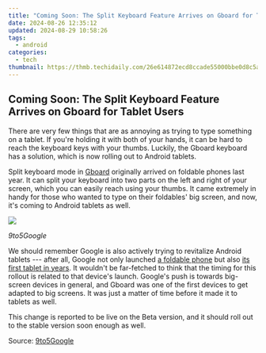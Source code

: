 ```yaml
---
title: "Coming Soon: The Split Keyboard Feature Arrives on Gboard for Tablet Users"
date: 2024-08-26 12:35:12
updated: 2024-08-29 10:58:26
tags:
  - android
categories:
  - tech
thumbnail: https://thmb.techidaily.com/26e614872ecd8ccade55000bbe0d8c5a49a0a5f94df04c327a143f8799409248.jpg
---
```


## Coming Soon: The Split Keyboard Feature Arrives on Gboard for Tablet Users

There are very few things that are as annoying as trying to type something on a tablet. If you're holding it with both of your hands, it can be hard to reach the keyboard keys with your thumbs. Luckily, the Gboard keyboard has a solution, which is now rolling out to Android tablets.

 Split keyboard mode in [Gboard](https://www.anrdoezrs.net/links/3607085/type/dlg/sid/UUhtgUeUpU201756/https://play.google.com/store/apps/details?id=com.google.android.inputmethod.latin) originally arrived on foldable phones last year. It can split your keyboard into two parts on the left and right of your screen, which you can easily reach using your thumbs. It came extremely in handy for those who wanted to type on their foldables' big screen, and now, it's coming to Android tablets as well.

![](https://static1.howtogeekimages.com/wordpress/wp-content/uploads/2023/05/Gboard-Split-Keyb-1.jpg) 

_9to5Google_

 We should remember Google is also actively trying to revitalize Android tablets --- after all, Google not only launched [a foldable phone](https://some-skills.techidaily.com/the-ultimate-insight-into-dji-inspire-2-for-2024/) but also [its first tablet in years](https://youtube-help.techidaily.com/in-2024-navigating-the-shadows-an-overview-of-youtubes-unlisted-videos/). It wouldn't be far-fetched to think that the timing for this rollout is related to that device's launch. Google's push is towards big-screen devices in general, and Gboard was one of the first devices to get adapted to big screens. It was just a matter of time before it made it to tablets as well.

 This change is reported to be live on the Beta version, and it should roll out to the stable version soon enough as well.

 Source: [9to5Google](https://9to5google.com/2023/05/14/gboard-split-keyboard-tablets/)

<ins class="adsbygoogle"
     style="display:block"
     data-ad-format="autorelaxed"
     data-ad-client="ca-pub-7571918770474297"
     data-ad-slot="1223367746"></ins>



<ins class="adsbygoogle"
     style="display:block"
     data-ad-client="ca-pub-7571918770474297"
     data-ad-slot="8358498916"
     data-ad-format="auto"
     data-full-width-responsive="true"></ins>
